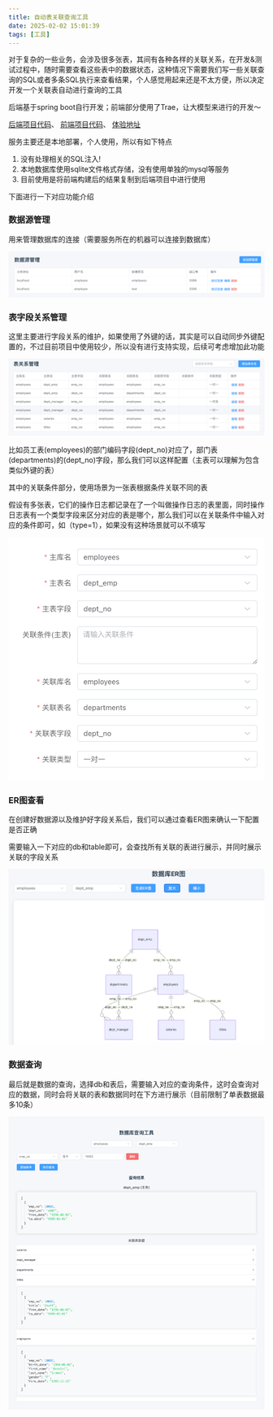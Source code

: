 ```yaml
---
title: 自动表关联查询工具
date: 2025-02-02 15:01:39
tags: [工具]
---
```


对于复杂的一些业务，会涉及很多张表，其间有各种各样的关联关系，在开发&测试过程中，随时需要查看这些表中的数据状态，这种情况下需要我们写一些关联查询的SQL或者多条SQL执行来查看结果，个人感觉用起来还是不太方便，所以决定开发一个关联表自动进行查询的工具

后端基于spring boot自行开发；前端部分使用了Trae，让大模型来进行的开发～

[后端项目代码](https://github.com/zavier/table-relation)、 [前端项目代码](https://github.com/zavier/table-relation-front)、 [体验地址](https://zhengw-tech.com/table/index.html)

<!-- more -->

服务主要还是本地部署，个人使用，所以有如下特点

1. 没有处理相关的SQL注入!
2. 本地数据库使用sqlite文件格式存储，没有使用单独的mysql等服务
3. 目前使用是将前端构建后的结果复制到后端项目中进行使用

下面进行一下对应功能介绍

### 数据源管理

用来管理数据库的连接（需要服务所在的机器可以连接到数据库）

![image-20250202150929799](../images/table-relation/data-source-1.png)

### 表字段关系管理

这里主要进行字段关系的维护，如果使用了外键的话，其实是可以自动同步外键配置的，不过目前项目中使用较少，所以没有进行支持实现，后续可考虑增加此功能

![image-20250202151636888](../images/table-relation/table-relation.png)

比如员工表(employees)的部门编码字段(dept_no)对应了，部门表(departments)的(dept_no)字段，那么我们可以这样配置（主表可以理解为包含类似外键的表）

其中的关联条件部分，使用场景为一张表根据条件关联不同的表

假设有多张表，它们的操作日志都记录在了一个叫做操作日志的表里面，同时操作日志表有一个类型字段来区分对应的表是哪个，那么我们可以在关联条件中输入对应的条件即可，如（type=1），如果没有这种场景就可以不填写

![新增字段关系](../images/table-relation/add-table-relation.png)



### ER图查看

在创建好数据源以及维护好字段关系后，我们可以通过查看ER图来确认一下配置是否正确

需要输入一下对应的db和table即可，会查找所有关联的表进行展示，并同时展示关联的字段关系

![image-20250202153245488](../images/table-relation/er-diagram.png)

### 数据查询

最后就是数据的查询，选择db和表后，需要输入对应的查询条件，这时会查询对应的数据，同时会将关联的表和数据同时在下方进行展示（目前限制了单表数据最多10条）

![image-20250202153437403](../images/table-relation/data-query.png)



